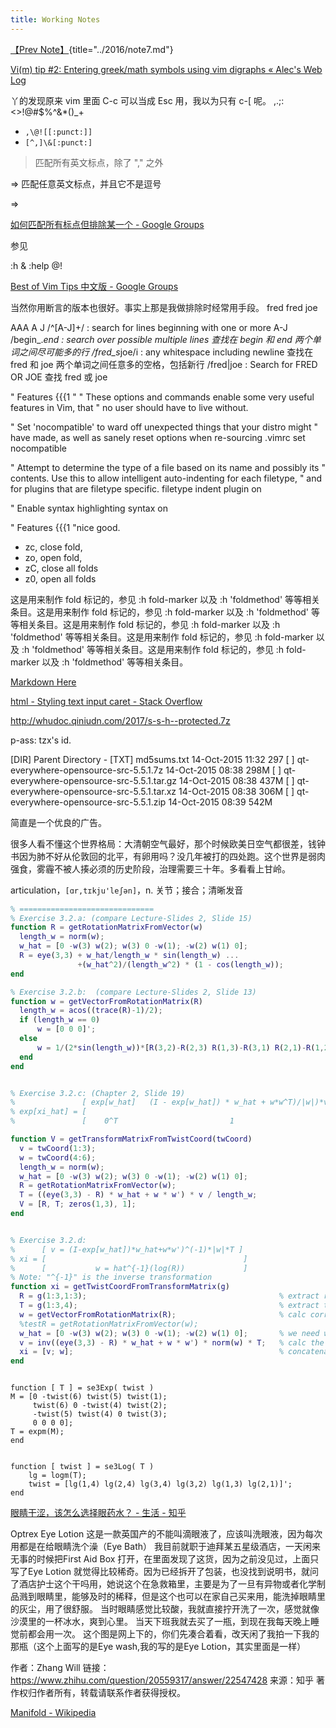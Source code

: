 ```yaml
---
title: Working Notes
---
```


[【Prev Note】](2016/note7.html){title="../2016/note7.md"}

[Vi(m) tip #2: Entering greek/math symbols using vim digraphs « Alec's Web Log](http://www.alecjacobson.com/weblog/?p=443)

丫的发现原来 vim 里面 C-c 可以当成 Esc 用，我以为只有 c-[ 呢。
,.;:<>!@#$%^&*()_+

-   `,\@![[:punct:]]`
-   `[^,]\&[:punct:]`

> 匹配所有英文标点，除了 "," 之外

=> 匹配任意英文标点，并且它不是逗号

=>

[如何匹配所有标点但排除某一个 - Google Groups](https://groups.google.com/forum/#!topic/vim-cn/O-9jJdtrMCg)

参见

:h \&
:help \@!

[Best of Vim Tips 中文版 - Google Groups](https://groups.google.com/forum/#!topic/vim-cn/XCVyjj7svs4)

当然你用断言的版本也很好。事实上那是我做排除时经常用手段。
fred
fred                joe

AAA
A
J
/^[A-J]\+/                  : search for lines beginning with one or more A-J
/begin\_.*end               : search over possible multiple lines
                              查找在 begin 和 end 两个单词之间尽可能多的行
/fred\_s*joe/i              : any whitespace including newline
                              查找在 fred 和 joe 两个单词之间任意多的空格，包括新行
/fred\|joe                  : Search for FRED OR JOE
                              查找 fred 或 joe

" Features {{{1
"
" These options and commands enable some very useful features in Vim, that
" no user should have to live without.

" Set 'nocompatible' to ward off unexpected things that your distro might
" have made, as well as sanely reset options when re-sourcing .vimrc
set nocompatible

" Attempt to determine the type of a file based on its name and possibly its
" contents. Use this to allow intelligent auto-indenting for each filetype,
" and for plugins that are filetype specific.
filetype indent plugin on

" Enable syntax highlighting
syntax on

" Features {{{1
"nice good.

-   zc, close fold,
-   zo, open fold,
-   zC, close all folds
-   z0, open all folds

这是用来制作 fold 标记的，参见 :h fold-marker 以及 :h 'foldmethod'
等等相关条目。这是用来制作 fold 标记的，参见 :h fold-marker 以及 :h
'foldmethod' 等等相关条目。这是用来制作 fold 标记的，参见 :h fold-marker 以及
:h 'foldmethod' 等等相关条目。这是用来制作 fold 标记的，参见 :h fold-marker
以及 :h 'foldmethod' 等等相关条目。这是用来制作 fold 标记的，参见 :h
fold-marker 以及 :h 'foldmethod' 等等相关条目。

[Markdown Here](http://markdown-here.com/get.html)

[html - Styling text input caret - Stack Overflow](http://stackoverflow.com/questions/7339333/styling-text-input-caret)


http://whudoc.qiniudn.com/2017/s-s-h--protected.7z

p-ass: tzx's id.

[DIR] Parent Directory                                               -
[TXT] md5sums.txt                               14-Oct-2015 11:32  297
[   ] qt-everywhere-opensource-src-5.5.1.7z     14-Oct-2015 08:38  298M
[   ] qt-everywhere-opensource-src-5.5.1.tar.gz 14-Oct-2015 08:38  437M
[   ] qt-everywhere-opensource-src-5.5.1.tar.xz 14-Oct-2015 08:38  306M
[   ] qt-everywhere-opensource-src-5.5.1.zip    14-Oct-2015 08:39  542M

简直是一个优良的广告。

很多人看不懂这个世界格局：大清朝空气最好，那个时候欧美日空气都很差，钱钟书因为肺不好从伦敦回的北平，有卵用吗？没几年被打的四处跑。这个世界是弱肉强食，雾霾不被人揍必须的历史阶段，治理需要三十年。多看看上甘岭。

articulation，`[ɑr,tɪkju'leʃən]`，n. 关节；接合；清晰发音

```matlab
% ==============================
% Exercise 3.2.a: (compare Lecture-Slides 2, Slide 15)
function R = getRotationMatrixFromVector(w)
  length_w = norm(w);
  w_hat = [0 -w(3) w(2); w(3) 0 -w(1); -w(2) w(1) 0];
  R = eye(3,3) + w_hat/length_w * sin(length_w) ...
               +(w_hat^2)/(length_w^2) * (1 - cos(length_w));
end

% Exercise 3.2.b:  (compare Lecture-Slides 2, Slide 13)
function w = getVectorFromRotationMatrix(R)
  length_w = acos((trace(R)-1)/2);
  if (length_w == 0)
      w = [0 0 0]';
  else
      w = 1/(2*sin(length_w))*[R(3,2)-R(2,3) R(1,3)-R(3,1) R(2,1)-R(1,2)]'*length_w;
  end
end


% Exercise 3.2.c: (Chapter 2, Slide 19)
%               [ exp[w_hat]   (I - exp[w_hat]) * w_hat + w*w^T)/|w|)*v ]
% exp[xi_hat] = [                                                       ]
%               [    0^T                         1                      ]

function V = getTransformMatrixFromTwistCoord(twCoord)
  v = twCoord(1:3);
  w = twCoord(4:6);
  length_w = norm(w);
  w_hat = [0 -w(3) w(2); w(3) 0 -w(1); -w(2) w(1) 0];
  R = getRotationMatrixFromVector(w);
  T = ((eye(3,3) - R) * w_hat + w * w') * v / length_w;
  V = [R, T; zeros(1,3), 1];
end


% Exercise 3.2.d:
%      [ v = (I-exp[w_hat])*w_hat+w*w')^(-1)*|w|*T ]
% xi = [                                            ]
%      [           w = hat^{-1}(log(R))             ]
% Note: "^{-1}" is the inverse transformation
function xi = getTwistCoordFromTransformMatrix(g)
  R = g(1:3,1:3);                                           % extract rotation matrix
  T = g(1:3,4);                                             % extract translation part
  w = getVectorFromRotationMatrix(R);                       % calc corresponding w
  %testR = getRotationMatrixFromVector(w);
  w_hat = [0 -w(3) w(2); w(3) 0 -w(1); -w(2) w(1) 0];       % we need w_hat as well
  v = inv((eye(3,3) - R) * w_hat + w * w') * norm(w) * T;   % calc the translation
  xi = [v; w];                                              % concatenate into one vector
end


```

```

function [ T ] = se3Exp( twist )
M = [0 -twist(6) twist(5) twist(1);
     twist(6) 0 -twist(4) twist(2);
     -twist(5) twist(4) 0 twist(3);
     0 0 0 0];
T = expm(M);
end

```

```

function [ twist ] = se3Log( T )
    lg = logm(T);
    twist = [lg(1,4) lg(2,4) lg(3,4) lg(3,2) lg(1,3) lg(2,1)]';
end

```

[眼睛干涩，该怎么选择眼药水？ - 生活 - 知乎](https://www.zhihu.com/question/20559317)

Optrex Eye Lotion
这是一款英国产的不能叫滴眼液了，应该叫洗眼液，因为每次用都是在给眼睛洗个澡（Eye Bath）
我目前就职于迪拜某五星级酒店，一天闲来无事的时候把First Aid Box 打开，在里面发现了这货，因为之前没见过，上面只写了Eye Lotion 就觉得比较稀奇。因为已经拆开了包装，也没找到说明书，就问了酒店护士这个干吗用，她说这个在急救箱里，主要是为了一旦有异物或者化学制品溅到眼睛里，能够及时的稀释，但是这个也可以在家自己买来用，能洗掉眼睛里的灰尘，用了很舒服。
当时眼睛感觉比较酸，我就直接拧开洗了一次，感觉就像沙漠里的一杯冰水，爽到心里。
当天下班我就去买了一瓶，到现在我每天晚上睡觉前都会用一次。
这个图是网上下的，你们先凑合着看，改天闲了我拍一下我的那瓶（这个上面写的是Eye wash,我的写的是Eye Lotion，其实里面是一样）

作者：Zhang Will
链接：https://www.zhihu.com/question/20559317/answer/22547428
来源：知乎
著作权归作者所有，转载请联系作者获得授权。

[Manifold - Wikipedia](https://en.wikipedia.org/wiki/Manifold)
